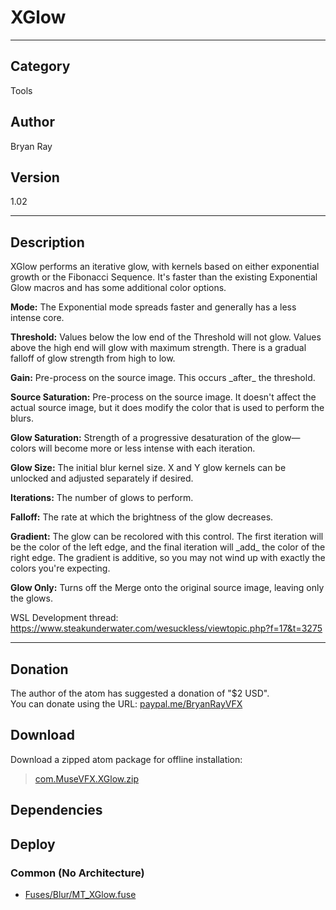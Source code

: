 # XGlow
___

## Category
Tools

## Author
Bryan Ray

## Version
1.02

___

## Description
<p>XGlow performs an iterative glow, with kernels based on either exponential growth or the Fibonacci Sequence. It's faster than the existing Exponential Glow macros and has some additional color options.</p>

<p><strong>Mode:</strong> The Exponential mode spreads faster and generally has a less intense core.</p>

<p><strong>Threshold:</strong> Values below the low end of the Threshold will not glow. Values above the high end will glow with maximum strength. There is a gradual falloff of glow strength from high to low.</p>

<p><strong>Gain:</strong> Pre-process on the source image. This occurs _after_ the threshold.</p>

<p><strong>Source Saturation:</strong> Pre-process on the source image. It doesn't affect the actual source image, but it does modify the color that is used to perform the blurs.</p>

<p><strong>Glow Saturation:</strong> Strength of a progressive desaturation of the glow—colors will become more or less intense with each iteration.</p>

<p><strong>Glow Size:</strong> The initial blur kernel size. X and Y glow kernels can be unlocked and adjusted separately if desired.</p>

<p><strong>Iterations:</strong> The number of glows to perform.</p>

<p><strong>Falloff:</strong> The rate at which the brightness of the glow decreases.</p>

<p><strong>Gradient:</strong> The glow can be recolored with this control. The first iteration will be the color of the left edge, and the final iteration will _add_ the color of the right edge. The gradient is additive, so you may not wind up with exactly the colors you're expecting.</p>

<p><strong>Glow Only:</strong> Turns off the Merge onto the original source image, leaving only the glows.</p>

WSL Development thread:
<a href="https://www.steakunderwater.com/wesuckless/viewtopic.php?f=17&t=3275">https://www.steakunderwater.com/wesuckless/viewtopic.php?f=17&t=3275</a>

___

## Donation
The author of the atom has suggested a donation of "$2 USD".  
You can donate using the URL: <a href="paypal.me/BryanRayVFX">paypal.me/BryanRayVFX</a>

## Download

Download a zipped atom package for offline installation:
> [com.MuseVFX.XGlow.zip](https://gitlab.com/WeSuckLess/Reactor/-/archive/master/Reactor-master.zip?path=Atoms/com.MuseVFX.XGlow)  

## Dependencies

## Deploy

### Common (No Architecture)

<ul>
<li><a href="https://gitlab.com/WeSuckLess/Reactor/-/blob/master/Atoms/com.MuseVFX.XGlow/Fuses/Blur/MT_XGlow.fuse?ref_type=heads">Fuses/Blur/MT_XGlow.fuse</a></li>
</ul>
